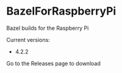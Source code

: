 # BazelForRaspberryPi
Bazel builds for the Raspberry Pi

Current versions:
* 4.2.2


Go to the Releases page to download

